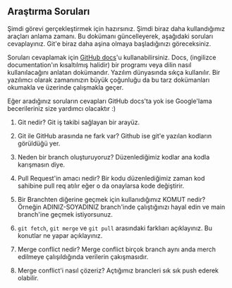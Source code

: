 ## Araştırma Soruları

Şimdi görevi gerçekleştirmek için hazırsınız. Şimdi biraz daha kullandığımız araçları anlama zamanı. Bu dokümanı güncelleyerek, aşağıdaki soruları cevaplayınız. Git'e biraz daha aşina olmaya başladığınızı göreceksiniz. 

Soruları cevaplamak için [GitHub docs](https://docs.github.com/en)'u kullanabilirsiniz. Docs, (ingilizce documentation'ın kısaltılmış halidir) bir programı veya dilin nasıl kullanılacağını anlatan dokümandır. Yazılım dünyasında sıkça kullanılır. Bir yazılımcı olarak zamanınızın büyük çoğunluğu da bu tarz dokümanları okumakla ve üzerinde çalışmakla geçer.

Eğer aradığınız soruların cevapları GitHub docs'ta yok ise Google'lama becerileriniz size yardımcı olacaktır :)

1. Git nedir?
Git iş takibi sağlayan bir arayüz.
2. Git ile GitHub arasında ne fark var?
Github ise git'e yazılan kodların görüldüğü yer.
3. Neden bir branch oluşturuyoruz?
Düzenlediğimiz kodlar ana kodla karışmasın diye. 
4. Pull Request'in amacı nedir?
Bir kodu düzenlediğimiz zaman kod sahibine pull req atılır eğer o da onaylarsa kode değiştirir.
5. Bir Branchten diğerine geçmek için kullanıdığımız KOMUT nedir? Örneğin ADINIZ-SOYADINIZ branch'inde çalıştığınızı hayal edin ve main branch'ine geçmek istiyorsunuz.

6. `git fetch`, `git merge` ve `git pull` arasındaki farklıarı açıklayınız. Bu konutlar ne yapar açıklayınız.

7. Merge conflict nedir?
Merge conflict birçok branch aynı anda merch edilmeye çalışıldığında verilerin çakışmasıdır.
8. Merge conflict'i nasıl çözeriz?
Açtığımız brancleri sık sık push ederek olabilir.

